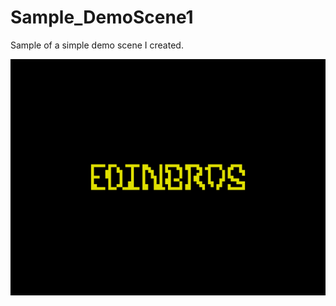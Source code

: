 # Sample_DemoScene1
Sample of a simple demo scene I created.

[![Watch the sample Edinbros demo scene 1](edinbros.png)](https://www.youtube.com/watch?v=_bamoPnVUlc)